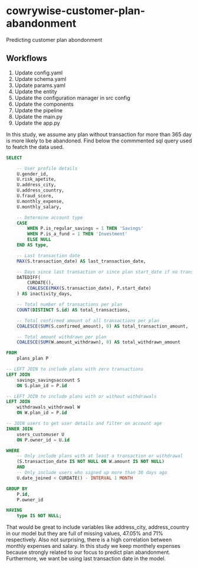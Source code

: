 # cowrywise-customer-plan-abandonment
Predicting customer plan abondonment

## Workflows

1. Update config.yaml
2. Update schema.yaml
3. Update params.yaml
4. Update the entity
5. Update the configuration manager in src config
6. Update the components
7. Update the pipeline 
8. Update the main.py
9. Update the app.py

In this study, we assume any plan without transaction for more than 365 day is more likely to be abandoned.
Find below the commmented sql query used to featch the data used.



```sql
SELECT 

    -- User profile details
    U.gender_id,
    U.risk_apetite,
    U.address_city,
    U.address_country,
    U.fraud_score,
    U.monthly_expense,
    U.monthly_salary,

    -- Determine account type
    CASE 
        WHEN P.is_regular_savings = 1 THEN 'Savings'
        WHEN P.is_a_fund = 1 THEN 'Investment'
        ELSE NULL
    END AS type,

    -- Last transaction date
    MAX(S.transaction_date) AS last_transaction_date,

    -- Days since last transaction or since plan start_date if no transaction
    DATEDIFF(
        CURDATE(), 
        COALESCE(MAX(S.transaction_date), P.start_date)
    ) AS inactivity_days,

    -- Total number of transactions per plan
    COUNT(DISTINCT S.id) AS total_transactions,

    -- Total confirmed amount of all transactions per plan
    COALESCE(SUM(S.confirmed_amount), 0) AS total_transaction_amount,

    -- Total amount withdrawn per plan
    COALESCE(SUM(W.amount_withdrawn), 0) AS total_withdrawn_amount

FROM 
    plans_plan P

-- LEFT JOIN to include plans with zero transactions
LEFT JOIN 
    savings_savingsaccount S 
    ON S.plan_id = P.id 

-- LEFT JOIN to include plans with or without withdrawals
LEFT JOIN 
    withdrawals_withdrawal W 
    ON W.plan_id = P.id

-- JOIN users to get user details and filter on account age
INNER JOIN 
    users_customuser U 
    ON P.owner_id = U.id

WHERE
    -- Only include plans with at least a transaction or withdrawal
    (S.transaction_date IS NOT NULL OR W.amount IS NOT NULL)
    AND
    -- Only include users who signed up more than 30 days ago
    U.date_joined < CURDATE() - INTERVAL 1 MONTH

GROUP BY 
    P.id,
    P.owner_id

HAVING 
    type IS NOT NULL;
```
That would be great to include variables like  address_city, 
    address_country in our model but they are full of missing values, 47.05% and 71% respectively.
Also not surprising, there is a high correlation between monthly expenses and salary. In this study we keep monthely expenses because strongly related to our focus to predict plan abandonment. Furthermore, we want be using last transaction date in the model.
